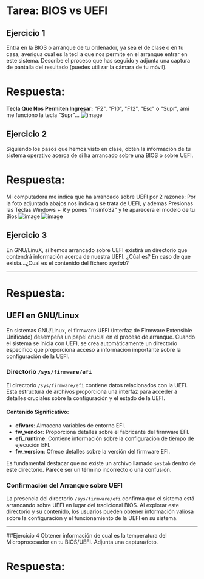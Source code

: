 # Tarea: BIOS vs UEFI

## Ejercicio 1

Entra en la BIOS o arranque de tu ordenador, ya sea el de clase o en tu casa, averigua cual es la tecl
a que nos permite en el arranque entrar en este sistema. Describe el proceso que has seguido y adjunta una captura de pantalla del resultado (puedes utilizar la cámara de tu móvil).

# Respuesta:

**Tecla Que Nos Permiten Ingresar:** "F2", "F10", "F12", "Esc" o "Supr", ami me funciono la tecla "Supr"...
![image](https://github.com/tizixpk/Lab7Bios/assets/170434202/9d3d7e47-865b-4c4f-bde1-c03cc35dc4f8)


## Ejercicio 2

Siguiendo los pasos que hemos visto en clase, obtén la información de tu sistema operativo acerca de si ha arrancado sobre una BIOS o sobre UEFI.

 # Respuesta:
 Mi computadora me indica que ha arrancado sobre UEFI por 2 razones: Por la foto adjuntada abajos nos indica q se trata de UEFI, y ademas Presionas las Teclas Windows + R y pones "msinfo32" y te aparecera el modelo de tu Bios
![image](https://github.com/tizixpk/Lab7Bios/assets/170434202/381be99b-6cc1-4736-a138-9670aa249853)
![image](https://github.com/tizixpk/Lab7Bios/assets/170434202/b433d46d-bc10-498c-9cff-3ff4889511fe)

## Ejercicio 3

En GNU/LinuX, si hemos arrancado sobre UEFI existirá un directorio que contendrá información acerca de nuestra UEFI. ¿Cúal es? En caso de que exista...¿Cual es el contenido del fichero *systab*?

---
# Respuesta:

## UEFI en GNU/Linux

En sistemas GNU/Linux, el firmware UEFI (Interfaz de Firmware Extensible Unificado) desempeña un papel crucial en el proceso de arranque. Cuando el sistema se inicia con UEFI, se crea automáticamente un directorio específico que proporciona acceso a información importante sobre la configuración de la UEFI.

### Directorio `/sys/firmware/efi`

El directorio `/sys/firmware/efi` contiene datos relacionados con la UEFI. Esta estructura de archivos proporciona una interfaz para acceder a detalles cruciales sobre la configuración y el estado de la UEFI.

#### Contenido Significativo:

- **efivars**: Almacena variables de entorno EFI.
- **fw_vendor**: Proporciona detalles sobre el fabricante del firmware EFI.
- **efi_runtime**: Contiene información sobre la configuración de tiempo de ejecución EFI.
- **fw_version**: Ofrece detalles sobre la versión del firmware EFI.

Es fundamental destacar que no existe un archivo llamado `systab` dentro de este directorio. Parece ser un término incorrecto o una confusión.

### Confirmación del Arranque sobre UEFI

La presencia del directorio `/sys/firmware/efi` confirma que el sistema está arrancando sobre UEFI en lugar del tradicional BIOS. Al explorar este directorio y su contenido, los usuarios pueden obtener información valiosa sobre la configuración y el funcionamiento de la UEFI en su sistema.

---

##Ejercicio 4
Obtener información de cual es la temperatura del Microprocesador en tu BIOS/UEFI. Adjunta una captura/foto.

# Respuesta:

